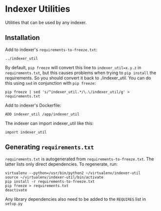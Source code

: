 # Indexer Utilities

Utilities that can be used by any indexer.

## Installation

Add to indexer's `requirements-to-freeze.txt`:
```
../indexer_util
```

By default, `pip freeze` will convert this line to `indexer_util=x.y.z` in
`requirements.txt`, but this causes problems when trying to `pip install` the
requirements. So you should convert it back to ./indexer_util.
You can do this using `sed` in conjunction with `pip freeze`:
```
pip freeze | sed 's/^indexer_util.*/\.\/indexer_util/g' > requirements.txt
```

Add to indexer's Dockerfile:
```
ADD indexer_util /app/indexer_util
```

The indexer can import indexer_util like this:
```
import indexer_util
```

## Generating `requirements.txt`

`requirements.txt` is autogenerated from `requirements-to-freeze.txt`. The
latter lists only direct dependencies. To regenerate, run:
```
virtualenv --python=/usr/bin/python2 ~/virtualenv/indexer-util
source ~/virtualenv/indexer-util/bin/activate
pip install -r requirements-to-freeze.txt
pip freeze > requirements.txt
deactivate
```

Any library dependencies also need to be added to the `REQUIRES` list in
`setup.py`
